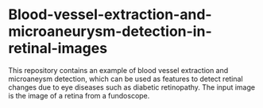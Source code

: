 # Blood-vessel-extraction-and-microaneurysm-detection-in-retinal-images
This repository contains an example of blood vessel extraction and microaneysm detection, which can be used as features to detect retinal changes due to eye diseases such as diabetic retinopathy. The input image is the image of a retina from a fundoscope. 
